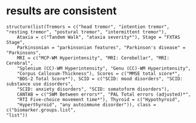 # results are consistent

    structure(list(Tremors = c("head tremor", "intention tremor", 
    "resting tremor", "postural tremor", "intermittent tremor"), 
        Ataxia = c("Tandem Walk", "ataxia severity*"), Stage = "FXTAS Stage", 
        Parkinsonian = "parkinsonian features", "Parkinson's disease" = "Parkinsons", 
        MRI = c("MCP-WM Hyperintensity", "MRI: Cerebellar", "MRI: Cerebral", 
        "Splenium (CC)-WM Hyperintensity", "Genu (CC)-WM Hyperintensity", 
        "Corpus Callosum-Thickness"), Scores = c("MMSE total score*", 
        "BDS-2 Total Score*"), SCID = c("SCID: mood disorders", "SCID: substance use disorders", 
        "SCID: anxiety disorders", "SCID: somatoform disorders"), 
        CANTAB = c("SWM Between errors*", "PAL Total errors (adjusted)*", 
        "RTI Five-choice movement time*"), Thyroid = c("Hypothyroid", 
        "Hyperthyroid", "any autoimmune disorder")), class = c("biomarker.groups.list", 
    "list"))

